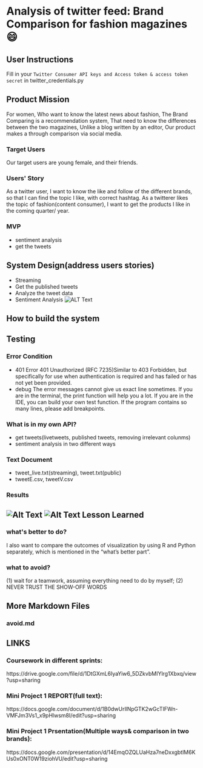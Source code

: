 Analysis of twitter feed: Brand Comparison for fashion magazines :smile:
=========================

User Instructions
-------------------

Fill in your `Twitter Consumer API keys and Access token & access token secret` in twitter_credentials.py 

Product Mission
-----------------
For women, 
Who want to know the latest news about fashion,
The Brand Comparing is a recommendation system,
That need to know the differences between the two magazines,
Unlike a blog written by an editor,
Our product makes a through comparison via social media.  

### Target Users
Our target users are young female, and their friends.
### Users' Story
As a twitter user, I want to know the like and follow of the different brands, so that I can find the topic I like, with correct hashtag. As a twitterer likes the topic of fashion(content consumer), I want to get the products I like in the coming quarter/ year.
### MVP
* sentiment analysis
* get the tweets 

System Design(address users stories)
-------------------------------------
* Streaming
* Get the published tweets
* Analyze the tweet data
* Sentiment Analysis 
![ALT Text](https://github.com/yueyue4737/EC601MiniProject1_YueLiu/blob/master/data/system_design.png)

How to build the system
------------------------
Testing
-------
### Error Condition
* 401 Error
401 Unauthorized (RFC 7235)Similar to 403 Forbidden, but specifically for use when authentication is required and has failed or has not yet been provided. 
* debug
The error messages cannot give us exact line sometimes. If you are in the terminal, the print function will help you a lot. If you are in the IDE, you can build your own test function. If the program contains so many lines, please add breakpoints. 
### What is in my own API?
* get tweets(livetweets, published tweets, removing irrelevant colunms)
* sentiment analysis in two different ways
### Text Document
* tweet_live.txt(streaming), tweet.txt(public)
* tweetE.csv, tweetV.csv
### Results
![Alt Text](https://github.com/yueyue4737/EC601MiniProject1_YueLiu/blob/master/data/V_SENT1.png)
![Alt Text](https://github.com/yueyue4737/EC601MiniProject1_YueLiu/blob/master/data/e_sent1.png)
Lesson Learned
-----------------
### what's better to do?
I also want to compare the outcomes of visualization by using R and Python separately, which is mentioned in the “what’s better part”. 
### what to avoid?
<p>(1) wait for a teamwork, assuming everything need to do by myself;
(2) NEVER TRUST THE SHOW-OFF WORDS<p>
  
More Markdown Files
----------------------
### avoid.md

LINKS
---------------------
### Coursework in different sprints: 
<p> https://drive.google.com/file/d/1DtGXmL6IyaYiw6_5DZkvbMIYlrg1Xbxq/view?usp=sharing <p>  

### Mini Project 1 REPORT(full text): 
<p> https://docs.google.com/document/d/1B0dwUrllNpGTK2wGcTIFWn-VMFJm3Vs1_x9pHlwsm8I/edit?usp=sharing <p> 

### Mini Project 1 Prsentation(Multiple ways& comparison in two brands): 
<p> https://docs.google.com/presentation/d/14EmqOZQLUaHza7neDxxgbtlM6KUs0xONT0W19ziohVU/edit?usp=sharing <p>
